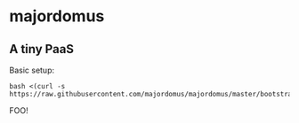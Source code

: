 majordomus
===

A tiny PaaS
---

Basic setup:

	bash <(curl -s https://raw.githubusercontent.com/majordomus/majordomus/master/bootstrap.sh)

FOO!